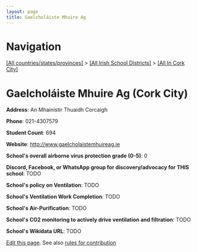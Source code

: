 ```yaml
---
layout: page
title: Gaelcholáiste Mhuire Ag
---
```

# Navigation

[[All countries/states/provinces]](../../..) > [[All Irish School Districts]](../..) > [[All In Cork City]](..)

# Gaelcholáiste Mhuire Ag (Cork City)

**Address**: An Mhainistir Thuaidh Corcaigh

**Phone**: 021-4307579

**Student Count**: 694

**Website**: <http://www.gaelcholaistemhuireag.ie>

**School's overall airborne virus protection grade (0-5)**: 0

**Discord, Facebook, or WhatsApp group for discovery/advocacy for THIS school**: TODO

**School's policy on Ventilation**: TODO

**School's Ventilation Work Completion**: TODO

**School's Air-Purification**: TODO

**School's CO2 monitoring to actively drive ventilation and filtration**: TODO

**School's Wikidata URL**: TODO


[Edit this page](https://github.com/ventilate-schools/Ireland/edit/main/./Cork_City/Gaelcholáiste_Mhuire_Ag.md). See also [rules for contribution](../../../contribution-rules/)
